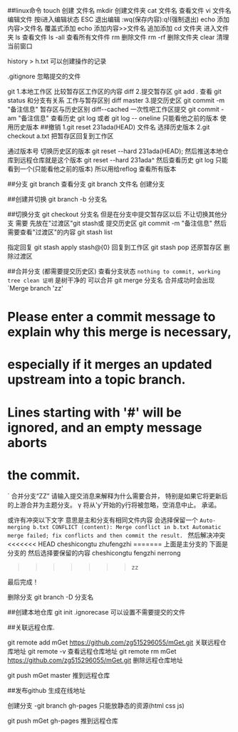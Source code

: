 ##linux命令
touch 创建 文件名
mkdir 创建文件夹
cat   文件名 查看文件
vi    文件名 编辑文件 按i进入编辑状态 ESC 退出编辑 :wq(保存内容):q!(强制退出)
echo  添加内容>文件名  覆盖式添加
echo  添加内容>>文件名  追加添加
cd    文件夹 进入文件夹
ls    查看文件
ls -all 查看所有文件件
rm     删除文件
rm -rf 删除文件夹
clear 清理当前窗口

history > h.txt 可以创建操作的记录

.gitignore 忽略提交的文件

git
1.本地工作区    比较暂存区工作区的内容 diff
2.提交暂存区    git add . 查看 git status 和分支有关系   工作与暂存区别    diff master
3.提交历史区    git commit -m "备注信息"                暂存区与历史区别    diff--cached
一次性吧工作区提交 git commit -am "备注信息"
查看历史 git log 或者 git log -- oneline 只能看他之前的版本
使用历史版本
##撤销
1.git reset 231ada(HEAD) 文件名   选择历史版本
2.git checkout a.txt    把暂存区回复到工作区

通过版本号 切换历史区的版本 git reset --hard 231ada(HEAD); 然后推送本地仓库到远程仓库就是这个版本
                            git reset --hard 231ada^
然后查看历史 git log 只能看到一个(只能看他之前的版本)
所以用给reflog 查看所有版本

##分支
git branch 查看分支
git branch 文件名 创建分支

##创建并切换
git branch -b 分支名

##切换分支
git checkout 分支名
但是在分支中提交暂存区以后
不让切换其他分支 需要 先放在"过渡区"git stash或 提交历史区    git commit -m "备注信息"
然后需要查看"过渡区"的内容 git stash list

指定回复 git stash apply stash@{0} 回复到工作区
git stash pop 还原暂存区 删除过渡区

##合并分支 (都需要提交历史区)
查看分支状态 `nothing to commit, working tree clean 证明` 是树干净的 可以合并
git merge 分支名
合并成功时会出现
`Merge branch 'zz'

# Please enter a commit message to explain why this merge is necessary,
# especially if it merges an updated upstream into a topic branch.
#
# Lines starting with '#' will be ignored, and an empty message aborts
# the commit.
`
合并分支“ZZ”
请输入提交消息来解释为什么需要合并，
特别是如果它将更新后的上游合并为主题分支。
γ
将从'y'开始的y行将被忽略，空消息中止。
承诺。

或许有冲突以下文字  意思是主和分支有相同文件内容 会选择保留一个
`Auto-merging b.txt
CONFLICT (content): Merge conflict in b.txt
Automatic merge failed; fix conflicts and then commit the result.
`
然后解决冲突
<<<<<<< HEAD
cheshicongtu zhufengzhi
=======   上面是主分支的 下面是分支的 然后选择要保留的内容
cheshicongtu fengzhi nerrong
>>>>>>> zz

最后完成！

删除分支
git branch -D 分支名

##创建本地仓库
git init
.ignorecase 可以设置不需要提交的文件

##关联远程仓库.

git remote add mGet https://github.com/zg515296055/mGet.git 关联远程仓库地址
git remote -v 查看远程仓库地址
git remote rm mGet https://github.com/zg515296055/mGet.git  删除远程仓库地址

git push mGet master  推到远程仓库

##发布github 生成在线地址

创建分支 -git branch gh-pages  只能放静态的资源(html css js)

git push mGet gh-pages 推到远程仓库


